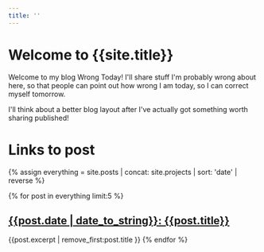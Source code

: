 ```yaml
---
title: ''
---
```

# Welcome to {{site.title}} 

Welcome to my blog Wrong Today! I'll share stuff I'm probably wrong about here,
so that people can point out how wrong I am today, so I can correct myself tomorrow.

I'll think about a better blog layout after I've actually got something worth sharing published!




# Links to post
{% assign everything = site.posts | concat: site.projects | sort: 'date' | reverse %}

{% for post in everything limit:5 %}
## [{{post.date | date_to_string}}: {{post.title}} ]({{post.url}})
{{post.excerpt | remove_first:post.title }}
{% endfor %}


